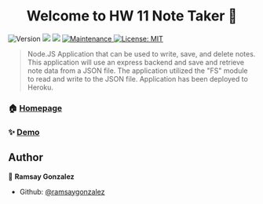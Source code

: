 <h1 align="center">Welcome to HW 11 Note Taker 👋</h1>
<p>
  <img alt="Version" src="https://img.shields.io/badge/version-1.0.0-blue.svg?cacheSeconds=2592000" />
  <img src="https://img.shields.io/badge/npm-%3E%3D5.5.0-blue.svg" />
  <img src="https://img.shields.io/badge/node-%3E%3D9.3.0-blue.svg" />
  <a href="https://github.com/kefranabg/readme-md-generator/graphs/commit-activity" target="_blank">
    <img alt="Maintenance" src="https://img.shields.io/badge/Maintained%3F-yes-green.svg" />
  </a>
  <a href="#" target="_blank">
    <img alt="License: MIT" src="https://img.shields.io/github/license/ramsaygonzalez/HW 5 Day Planner" />
  </a>
</p>

> Node.JS Application that can be used to write, save, and delete notes. This application will use an express backend and save and retrieve note data from a JSON file.  The application utilized the "FS" module to read and write to the JSON file.  Application has been deployed to Heroku.

### 🏠 [Homepage](https://github.com/ramsaygonzalez/NoteTaker)

### ✨ [Demo](https://hw11-note-taker.herokuapp.com/)

## Author

👤 **Ramsay Gonzalez**

* Github: [@ramsaygonzalez](https://github.com/ramsaygonzalez)

